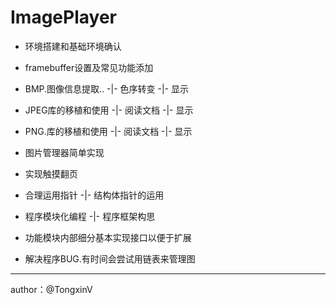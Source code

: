# ImagePlayer




* 环境搭建和基础环境确认
* framebuffer设置及常见功能添加
* BMP.图像信息提取.. -|- 色序转变 -|- 显示
* JPEG库的移植和使用 -|- 阅读文档 -|- 显示
* PNG.库的移植和使用 -|- 阅读文档 -|- 显示
* 图片管理器简单实现
* 实现触摸翻页



* 合理运用指针 -|- 结构体指针的运用 
* 程序模块化编程 -|- 程序框架构思
* 功能模块内部细分基本实现接口以便于扩展
* 解决程序BUG.有时间会尝试用链表来管理图

----
author：@TongxinV